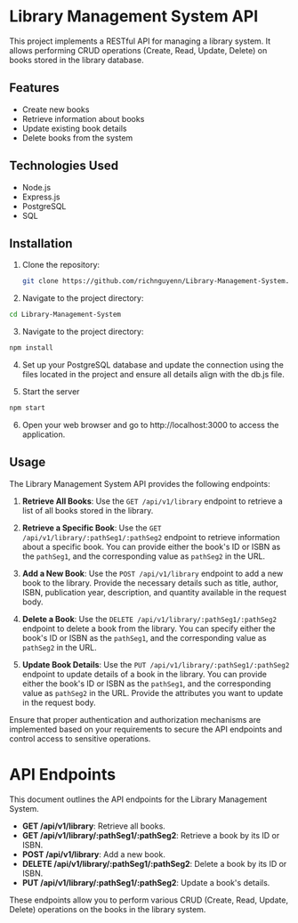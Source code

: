 # Library Management System API

This project implements a RESTful API for managing a library system. It allows performing CRUD operations (Create, Read, Update, Delete) on books stored in the library database.

## Features

- Create new books
- Retrieve information about books
- Update existing book details
- Delete books from the system

## Technologies Used

- Node.js
- Express.js
- PostgreSQL
- SQL

## Installation

1. Clone the repository:

   ```bash
   git clone https://github.com/richnguyenn/Library-Management-System.git
   ```
2. Navigate to the project directory:

  ```bash
  cd Library-Management-System
  ```
3. Navigate to the project directory:

  ```bash
  npm install
  ```
4. Set up your PostgreSQL database and update the connection using the files located in the project and ensure all details align with the db.js file.

5. Start the server
  ```bash
  npm start
  ```

6. Open your web browser and go to http://localhost:3000 to access the application.

## Usage

The Library Management System API provides the following endpoints:

1. **Retrieve All Books**: Use the `GET /api/v1/library` endpoint to retrieve a list of all books stored in the library.

2. **Retrieve a Specific Book**: Use the `GET /api/v1/library/:pathSeg1/:pathSeg2` endpoint to retrieve information about a specific book. You can provide either the book's ID or ISBN as the `pathSeg1`, and the corresponding value as `pathSeg2` in the URL.

3. **Add a New Book**: Use the `POST /api/v1/library` endpoint to add a new book to the library. Provide the necessary details such as title, author, ISBN, publication year, description, and quantity available in the request body.

4. **Delete a Book**: Use the `DELETE /api/v1/library/:pathSeg1/:pathSeg2` endpoint to delete a book from the library. You can specify either the book's ID or ISBN as the `pathSeg1`, and the corresponding value as `pathSeg2` in the URL.

5. **Update Book Details**: Use the `PUT /api/v1/library/:pathSeg1/:pathSeg2` endpoint to update details of a book in the library. You can provide either the book's ID or ISBN as the `pathSeg1`, and the corresponding value as `pathSeg2` in the URL. Provide the attributes you want to update in the request body.

Ensure that proper authentication and authorization mechanisms are implemented based on your requirements to secure the API endpoints and control access to sensitive operations.

# API Endpoints

This document outlines the API endpoints for the Library Management System.

- **GET /api/v1/library**: Retrieve all books.
- **GET /api/v1/library/:pathSeg1/:pathSeg2**: Retrieve a book by its ID or ISBN.
- **POST /api/v1/library**: Add a new book.
- **DELETE /api/v1/library/:pathSeg1/:pathSeg2**: Delete a book by its ID or ISBN.
- **PUT /api/v1/library/:pathSeg1/:pathSeg2**: Update a book's details.

These endpoints allow you to perform various CRUD (Create, Read, Update, Delete) operations on the books in the library system.

